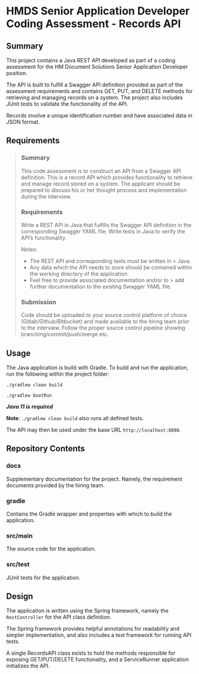 # HMDS Senior Application Developer Coding Assessment - Records API

## Summary
This project contains a Java REST API developed as part of a coding assessment for the HM Document Solutions Senior Application Developer position.

The API is built to fulfill a Swagger API definition provided as part of the assessment requirements and contains GET, PUT, and DELETE methods for retrieving and managing records on a system. The project also includes JUnit tests to validate the functionality of the API.

Records involve a unique identification number and have associated data in JSON format.

## Requirements
> ### Summary
> This code assessment is to construct an API from a Swagger API definition. This is a record API which provides functionality to retrieve and manage record stored on a system.
> The applicant should be prepared to discuss his or her thought process and implementation during the interview.
> 
> ### Requirements
> Write a REST API in Java that fulfills the Swagger API definition in the corresponding Swagger YAML file. Write tests in Java to verify the API’s functionality.
> 
> Notes:
> - The REST API and corresponding tests must be written in > Java.
> - Any data which the API needs to store should be contained within the working directory of the application.
> - Feel free to provide associated documentation and/or to > add further documentation to the existing Swagger YAML file.
> 
> ### Submission
> Code should be uploaded to your source control platform of choice (Gitlab/Github/Bitbucket) and made available to the hiring team prior to the interview. Follow the proper source control pipeline showing branching/commit/push/merge etc.

## Usage
The Java application is build with Gradle. To build and run the application, run the following within the project folder:

```
./gradlew clean build

./gradlew bootRun
```

***Java 11 is required***

**Note**: `./gradlew clean build` also runs all defined tests.

The API may then be used under the base URL `http://localhost:8080`.

## Repository Contents
### docs
Supplementary documentation for the project. Namely, the requirement documents provided by the hiring team.

### gradle
Contains the Gradle wrapper and properties with which to build the application.

### src/main
The source code for the application.

### src/test
JUnit tests for the application.

## Design
The application is written using the Spring framework, namely the `RestController` for the API class definition.

The Spring framework provides helpful annotations for readability and simpler implementation, and also includes a test framework for running API tests.

A single RecordsAPI class exists to hold the methods responsible for exposing GET/PUT/DELETE functionality, and a ServiceRunner application initializes the API.

